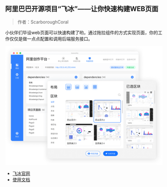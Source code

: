 ## 阿里巴巴开源项目“飞冰”——让你快速构建WEB页面

> 作者：ScarboroughCoral

小伙伴们毕设web页面可以快速构建了哟，通过拖拉组件的方式实现页面，你的工作仅仅是做一点点配置和调用后端服务接口。

![alibaba-ice](../pics/alibaba-ice.png)

- [飞冰官网](https://alibaba.github.io/ice/)
- [使用文档](https://alibaba.github.io/ice/docs/about)
